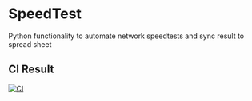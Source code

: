 # SpeedTest
Python functionality to automate network speedtests and sync result to spread sheet

## CI Result
[![CI](https://github.com/floroe1988/SpeedTest/actions/workflows/main.yml/badge.svg)](https://github.com/floroe1988/SpeedTest/actions/workflows/main.yml)